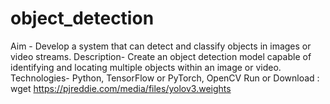 # object_detection
Aim -  Develop a system that can detect and classify objects in images or video streams.  Description- Create an object detection model capable of identifying and locating multiple  objects within an image or video.   Technologies- Python, TensorFlow or PyTorch, OpenCV
Run or Download : wget https://pjreddie.com/media/files/yolov3.weights
